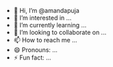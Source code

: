- 👋 Hi, I’m @amandapuja
- 👀 I’m interested in ...
- 🌱 I’m currently learning ...
- 💞️ I’m looking to collaborate on ...
- 📫 How to reach me ...
- 😄 Pronouns: ...
- ⚡ Fun fact: ...

<!---
amandapuja/amandapuja is a ✨ special ✨ repository because its `README.md` (this file) appears on your GitHub profile.
You can click the Preview link to take a look at your changes.
--->
